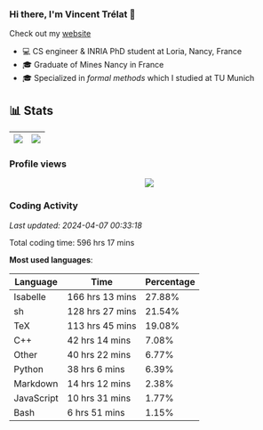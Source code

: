 ### Hi there, I'm Vincent Trélat 👋

Check out my [website](https://vtrelat.github.io)

-   💻 CS engineer & INRIA PhD student at Loria, Nancy, France
-   🎓 Graduate of Mines Nancy in France
-   🎓 Specialized in _formal methods_ which I studied at TU Munich

## 📊 **Stats**

| <img align="center" src="https://readme-stats.clckblog.space/api?username=VTrelat&show_icons=true&include_all_commits=true&theme=tokyonight&hide_border=true" /> | <img align="center" src="https://readme-stats.clckblog.space/api/top-langs/?username=VTrelat&layout=compact&theme=tokyonight&hide_border=true" /> |
| ---------------------------------------------------------------------------------------------------------------------------------------------------------------- | ------------------------------------------------------------------------------------------------------------------------------------------------- |

### Profile views

<p align="center">
 <img src="https://profile-counter.glitch.me/VTrelat/count.svg" />
</p>

<!--automations-->
### Coding Activity
_Last updated: 2024-04-07 00:33:18_

Total coding time: 596 hrs 17 mins

**Most used languages**:

| Language | Time | Percentage |
| ------------- | ------------- | ------------- |
| Isabelle | 166 hrs 13 mins | 27.88% |
| sh | 128 hrs 27 mins | 21.54% |
| TeX | 113 hrs 45 mins | 19.08% |
| C++ | 42 hrs 14 mins | 7.08% |
| Other | 40 hrs 22 mins | 6.77% |
| Python | 38 hrs 6 mins | 6.39% |
| Markdown | 14 hrs 12 mins | 2.38% |
| JavaScript | 10 hrs 31 mins | 1.77% |
| Bash | 6 hrs 51 mins | 1.15% |


